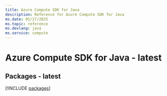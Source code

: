 ```yaml
---
title: Azure Compute SDK for Java
description: Reference for Azure Compute SDK for Java
ms.date: 05/27/2025
ms.topic: reference
ms.devlang: java
ms.service: compute
---
```

# Azure Compute SDK for Java - latest
## Packages - latest
[!INCLUDE [packages](compute-index.md)]